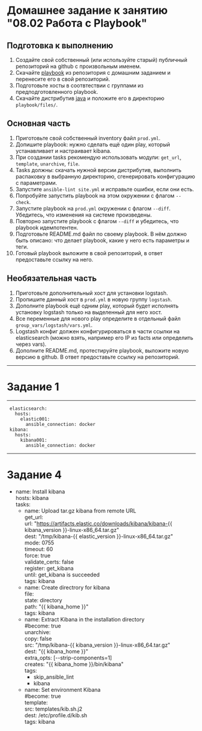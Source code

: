 # Домашнее задание к занятию "08.02 Работа с Playbook"

## Подготовка к выполнению
1. Создайте свой собственный (или используйте старый) публичный репозиторий на github с произвольным именем.
2. Скачайте [playbook](./playbook/) из репозитория с домашним заданием и перенесите его в свой репозиторий.
3. Подготовьте хосты в соотвтествии с группами из предподготовленного playbook.
4. Скачайте дистрибутив [java](https://www.oracle.com/java/technologies/javase-jdk11-downloads.html) и положите его в директорию `playbook/files/`.

## Основная часть
1. Приготовьте свой собственный inventory файл `prod.yml`.
2. Допишите playbook: нужно сделать ещё один play, который устанавливает и настраивает kibana.
3. При создании tasks рекомендую использовать модули: `get_url`, `template`, `unarchive`, `file`.
4. Tasks должны: скачать нужной версии дистрибутив, выполнить распаковку в выбранную директорию, сгенерировать конфигурацию с параметрами.
5. Запустите `ansible-lint site.yml` и исправьте ошибки, если они есть.
6. Попробуйте запустить playbook на этом окружении с флагом `--check`.
7. Запустите playbook на `prod.yml` окружении с флагом `--diff`. Убедитесь, что изменения на системе произведены.
8. Повторно запустите playbook с флагом `--diff` и убедитесь, что playbook идемпотентен.
9. Подготовьте README.md файл по своему playbook. В нём должно быть описано: что делает playbook, какие у него есть параметры и теги.
10. Готовый playbook выложите в свой репозиторий, в ответ предоставьте ссылку на него.

## Необязательная часть

1. Приготовьте дополнительный хост для установки logstash.
2. Пропишите данный хост в `prod.yml` в новую группу `logstash`.
3. Дополните playbook ещё одним play, который будет исполнять установку logstash только на выделенный для него хост.
4. Все переменные для нового play определите в отдельный файл `group_vars/logstash/vars.yml`.
5. Logstash конфиг должен конфигурироваться в части ссылки на elasticsearch (можно взять, например его IP из facts или определить через vars).
6. Дополните README.md, протестируйте playbook, выложите новую версию в github. В ответ предоставьте ссылку на репозиторий.

---

# Задание 1

---  
     elasticsearch:  
       hosts:  
         elastic001:  
           ansible_connection: docker  
     kibana:  
       hosts:  
         kibana001:  
           ansible_connection: docker  
---  
# Задание 4  
- name: Install kibana  
   hosts: kibana  
   tasks:  
     - name: Upload tar.gz kibana from remote URL  
       get_url:  
         url: "https://artifacts.elastic.co/downloads/kibana/kibana-{{ kibana_version }}-linux-x86_64.tar.gz"  
         dest: "/tmp/kibana-{{ elastic_version }}-linux-x86_64.tar.gz"  
         mode: 0755  
         timeout: 60  
         force: true  
         validate_certs: false  
       register: get_kibana  
       until: get_kibana is succeeded  
       tags: kibana  
     - name: Create directrory for kibana  
       file:  
         state: directory  
         path: "{{ kibana_home }}"  
       tags: kibana  
     - name: Extract Kibana in the installation directory  
       #become: true  
       unarchive:  
         copy: false  
         src: "/tmp/kibana-{{ kibana_version }}-linux-x86_64.tar.gz"  
         dest: "{{ kibana_home }}"  
         extra_opts: [--strip-components=1]  
         creates: "{{ kibana_home }}/bin/kibana"  
       tags:  
         - skip_ansible_lint  
         - kibana  
     - name: Set environment Kibana  
       #become: true  
       template:  
         src: templates/kib.sh.j2  
         dest: /etc/profile.d/kib.sh  
       tags: kibana  
       
